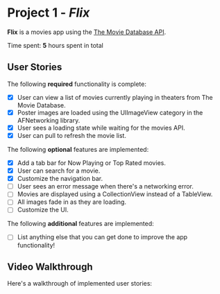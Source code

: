 # Project 1 - *Flix*

**Flix** is a movies app using the [The Movie Database API](http://docs.themoviedb.apiary.io/#).

Time spent: **5** hours spent in total

## User Stories

The following **required** functionality is complete:

- [x] User can view a list of movies currently playing in theaters from The Movie Database.
- [x] Poster images are loaded using the UIImageView category in the AFNetworking library.
- [x] User sees a loading state while waiting for the movies API.
- [x] User can pull to refresh the movie list.

The following **optional** features are implemented:

- [x] Add a tab bar for Now Playing or Top Rated movies.
- [x] User can search for a movie.
- [x] Customize the navigation bar.
- [ ] User sees an error message when there's a networking error.
- [ ] Movies are displayed using a CollectionView instead of a TableView.
- [ ] All images fade in as they are loading.
- [ ] Customize the UI.

The following **additional** features are implemented:

- [ ] List anything else that you can get done to improve the app functionality!

## Video Walkthrough

Here's a walkthrough of implemented user stories:

